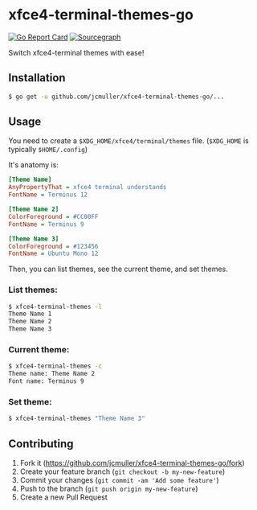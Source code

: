 # xfce4-terminal-themes-go

[![Go Report Card](https://goreportcard.com/badge/github.com/jcmuller/xfce4-terminal-themes-go)](https://goreportcard.com/report/github.com/jcmuller/xfce4-terminal-themes-go)
[![Sourcegraph](https://sourcegraph.com/github.com/jcmuller/xfce4-terminal-themes-go/-/badge.svg)](https://sourcegraph.com/github.com/xfce4-terminal-themes-go?badge)

Switch xfce4-terminal themes with ease!

## Installation
```bash
$ go get -u github.com/jcmuller/xfce4-terminal-themes-go/...
```

## Usage

You need to create a `$XDG_HOME/xfce4/terminal/themes` file.
(`$XDG_HOME` is typically `$HOME/.config`)

It's anatomy is:

```ini
[Theme Name]
AnyPropertyThat = xfce4 terminal understands
FontName = Terminus 12

[Theme Name 2]
ColorForeground = #CC00FF
FontName = Terminus 9

[Theme Name 3]
ColorForeground = #123456
FontName = Ubuntu Mono 12
```

Then, you can list themes, see the current theme, and set themes.

### List themes:
```sh
$ xfce4-terminal-themes -l
Theme Name 1
Theme Name 2
Theme Name 3
```

### Current theme:
```sh
$ xfce4-terminal-themes -c
Theme name: Theme Name 2
Font name: Terminus 9
```

### Set theme:
```sh
$ xfce4-terminal-themes "Theme Name 3"
```

## Contributing

1. Fork it (https://github.com/jcmuller/xfce4-terminal-themes-go/fork)
2. Create your feature branch (`git checkout -b my-new-feature`)
3. Commit your changes (`git commit -am 'Add some feature'`)
4. Push to the branch (`git push origin my-new-feature`)
5. Create a new Pull Request
